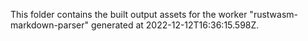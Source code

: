 This folder contains the built output assets for the worker "rustwasm-markdown-parser" generated at 2022-12-12T16:36:15.598Z.